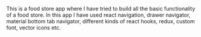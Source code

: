 This is a food store app where I have tried to build all the basic functionality of a food store. 
In this app I have used react navigation, drawer navigator, material bottom tab navigator, different 
kinds of react hooks, redux, custom font, vector icons etc.
